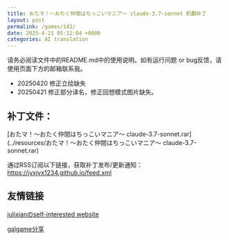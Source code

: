 ```yaml
---
title: おたマ！～おたく仲間はちっこいマニア～ claude-3.7-sonnet 机翻补丁
layout: post
permalink: /games/142/
date: 2025-4-21 05:12:04 +0800
categories: AI translation
---
```



请务必阅读文件中的README.md中的使用说明。如有运行问题 or bug反馈，请使用页面下方的邮箱联系我。

- 20250420 修正立绘缺失
- 20250421 修正部分译名，修正回想模式图片缺失。

## 补丁文件：

[おたマ！～おたく仲間はちっこいマニア～ claude-3.7-sonnet.rar](../resources/おたマ！～おたく仲間はちっこいマニア～ claude-3.7-sonnet.rar)

 

通过RSS订阅以下链接，获取补丁发布/更新通知：https://jyxjyx1234.github.io/feed.xml

## 友情链接

[julixianのself-interested website](https://julixian-siw.worldsystem.top/) 

[galgame分享](https://t.me/galgpt)